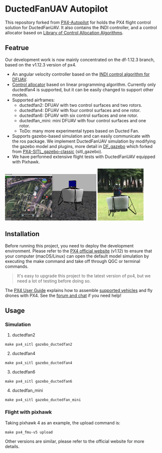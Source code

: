 # DuctedFanUAV Autopilot

This repository forked from [PX4-Autopilot](https://github.com/PX4/PX4-Autopilot.git) for holds the PX4 flight control solution for DuctedFanUAV. It also contains the INDI controller, and a control allocator based on [Library of Control Allocation Algorithms](https://github.com/mengchaoheng/control_allocation.git).

## Featrue
Our development work is now mainly concentrated on the df-1.12.3 branch, based on the v1.12.3 version of px4.
* An angular velocity controller based on the [INDI control algorithm for DFUAV](https://github.com/mengchaoheng/DuctedFanUAV-Autopilot/tree/df-1.12.3/src/modules/mc_rate_control/IndiControl).
* [Control allocator](https://github.com/mengchaoheng/DuctedFanUAV-Autopilot/blob/df-1.12.3/src/lib/mixer_module/ControlAllocation.h) based on linear programming algorithm. Currently only ductedfan4 is supported, but it can be easily changed to support other models.
* Supported airframes:
  * ductedfan2: DFUAV with two control surfaces and two rotors.
  * ductedfan4: DFUAV with four control surfaces and one rotor.
  * ductedfan6: DFUAV with six control surfaces and one rotor.
  * ductedfan_mini: mini DFUAV with four control surfaces and one rotor.
  * ToDo: many more experimental types based on Ducted Fan.
* Supports gazebo-based simulation and can easily communicate with the ros package. We implement DuctedFanUAV simulation by modifying the gazebo model and plugins, more detail in [DF_gazebo](https://github.com/mengchaoheng/DF_gazebo.git) which forked from [PX4-SITL_gazebo-classic](https://github.com/PX4/PX4-SITL_gazebo-classic.git) (sitl_gazebo).
* We have performed extensive flight tests with DuctedFanUAV equipped with Pixhawk.
<img src="sitl_gazebo_df4.png" width="60%" />
<img src="flight_test.png" width="30%" />

## Installation
Before running this project, you need to deploy the development environment. Please refer to the [PX4 official website](https://docs.px4.io/v1.12/en/) (v1.12) to ensure that your computer (macOS/Linux) can open the default model simulation by executing the make command and take off through QGC or terminal commands.

> It's easy to upgrade this project to the latest version of px4, but we need a lot of testing before doing so.


The [PX4 User Guide](https://docs.px4.io/master/en/) explains how to assemble [supported vehicles](https://docs.px4.io/master/en/airframes/airframe_reference.html) and fly drones with PX4.
See the [forum and chat](https://docs.px4.io/master/en/#support) if you need help!


## Usage
### Simulation
1. ductedfan2
```
make px4_sitl gazebo_ductedfan2
```
2. ductedfan4
```
make px4_sitl gazebo_ductedfan4
```
3. ductedfan6
```
make px4_sitl gazebo_ductedfan6
```
4. ductedfan_mini
```
make px4_sitl gazebo_ductedfan_mini
```
### Flight with pixhawk

Taking pixhawk 4 as an example, the upload command is:

```
make px4_fmu-v5 upload
```
Other versions are similar, please refer to the official website for more details.
